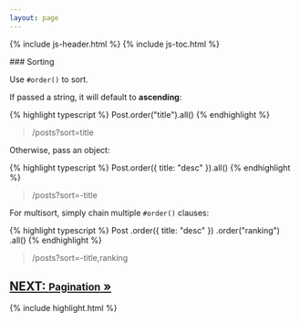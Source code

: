 ```yaml
---
layout: page
---
```


{% include js-header.html %}
{% include js-toc.html %}

<div markdown="1" class="col-md-8 col-md-offset-1">
### Sorting

Use `#order()` to sort.

If passed a string, it will default to **ascending**:

{% highlight typescript %}
Post.order("title").all()
{% endhighlight %}
<blockquote class="url">
  <p>/posts?sort=title</p>
</blockquote>


Otherwise, pass an object:

{% highlight typescript %}
Post.order({ title: "desc" }).all()
{% endhighlight %}
<blockquote class="url">
  <p>/posts?sort=-title</p>
</blockquote>

For multisort, simply chain multiple `#order()` clauses:

{% highlight typescript %}
Post
  .order({ title: "desc" })
  .order("ranking")
  .all()
{% endhighlight %}
<blockquote class="url">
  <p>/posts?sort=-title,ranking</p>
</blockquote>

<div class="clearfix">
  <h2 id="next">
    <a href="/js/reads/pagination">
      NEXT:
      <small>Pagination</small>
      &raquo;
    </a>
  </h2>
</div>

{% include highlight.html %}
